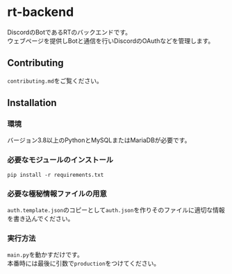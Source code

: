 # rt-backend
DiscordのBotであるRTのバックエンドです。  
ウェブページを提供しBotと通信を行いDiscordのOAuthなどを管理します。

## Contributing
`contributing.md`をご覧ください。

## Installation
### 環境
バージョン3.8以上のPythonとMySQLまたはMariaDBが必要です。
### 必要なモジュールのインストール
`pip install -r requirements.txt`
### 必要な極秘情報ファイルの用意
`auth.template.json`のコピーとして`auth.json`を作りそのファイルに適切な情報を書き込んでください。
### 実行方法
`main.py`を動かすだけです。  
本番時には最後に引数で`production`をつけてください。
